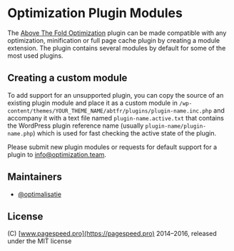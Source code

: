 # Optimization Plugin Modules

The [Above The Fold Optimization](https://wordpress.org/plugins/above-the-fold-optimization/) plugin can be made compatible with any optimization, minification or full page cache plugin by creating a module extension. The plugin contains several modules by default for some of the most used plugins.


## Creating a custom module

To add support for an unsupported plugin, you can copy the source of an existing plugin module and place it as a custom module in `/wp-content/themes/YOUR_THEME_NAME/abtfr/plugins/plugin-name.inc.php` and accompany it with a text file named `plugin-name.active.txt` that contains the WordPress plugin reference name (usually `plugin-name/plugin-name.php`) which is used for fast checking the active state of the plugin.

Please submit new plugin modules or requests for default support for a plugin to info@optimization.team.

## Maintainers

* [@optimalisatie](https://github.com/optimalisatie)

## License

(C) [www.pagespeed.pro](https://pagespeed.pro) 2014–2016, released under the MIT license
